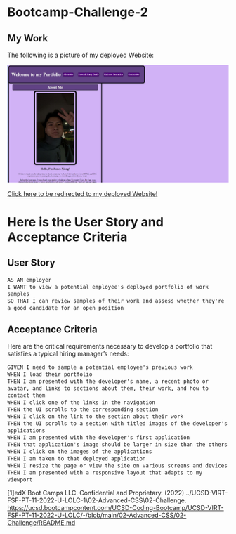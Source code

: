 # Bootcamp-Challenge-2

## My Work

The following is a picture of my deployed Website: 

![My Deployed Website](https://raw.githubusercontent.com/jamesxiong45/Bootcamp-Challenge-2/main/images/Website.JPG)

<a href="https://jamesxiong45.github.io/Bootcamp-Challenge-2/" target="_blank">Click here to be redirected to my deployed Website!</a>

# Here is the User Story and Acceptance Criteria

## User Story

```
AS AN employer
I WANT to view a potential employee's deployed portfolio of work samples
SO THAT I can review samples of their work and assess whether they're a good candidate for an open position
```


## Acceptance Criteria

Here are the critical requirements necessary to develop a portfolio that satisfies a typical hiring manager’s needs:

```
GIVEN I need to sample a potential employee's previous work
WHEN I load their portfolio
THEN I am presented with the developer's name, a recent photo or avatar, and links to sections about them, their work, and how to contact them
WHEN I click one of the links in the navigation
THEN the UI scrolls to the corresponding section
WHEN I click on the link to the section about their work
THEN the UI scrolls to a section with titled images of the developer's applications
WHEN I am presented with the developer's first application
THEN that application's image should be larger in size than the others
WHEN I click on the images of the applications
THEN I am taken to that deployed application
WHEN I resize the page or view the site on various screens and devices
THEN I am presented with a responsive layout that adapts to my viewport
```
[1]edX Boot Camps LLC. Confidential and Proprietary. (2022) ../UCSD-VIRT-FSF-PT-11-2022-U-LOLC-1\02-Advanced-CSS\02-Challenge. https://ucsd.bootcampcontent.com/UCSD-Coding-Bootcamp/UCSD-VIRT-FSF-PT-11-2022-U-LOLC/-/blob/main/02-Advanced-CSS/02-Challenge/README.md

